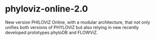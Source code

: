 # phyloviz-online-2.0
New version PHILOViZ Online, with a modular architecture, that not only unifies both versions of PHYLOViZ but also relying in new recently developed prototypes phyloDB and FLOWViZ.
